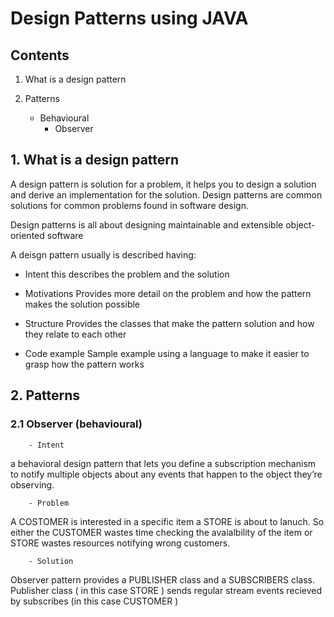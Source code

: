 # Design Patterns using JAVA
## Contents

1. What is a design pattern

2. Patterns

    - Behavioural
      - Observer

## 1. What is a design pattern


A design pattern is solution for a problem, it helps you to design a solution and derive an implementation for the
solution. Design patterns are common solutions for common problems found in software design.

Design patterns is all about designing maintainable and extensible object-oriented software

A deisgn pattern usually is described having:

 - Intent
    this describes the problem and the solution

  - Motivations
    Provides more detail on the problem and how the pattern makes the solution possible

   - Structure
    Provides the classes that make the pattern solution and how they relate to each other

   - Code example
    Sample example using a language to make it easier to grasp how the pattern works

## 2. Patterns

### 2.1 Observer (behavioural)

        - Intent
a behavioral design pattern that lets you define a subscription mechanism to notify multiple objects about any events 
that happen to the object they’re observing.

        - Problem
A COSTOMER is interested in a specific item a STORE is about to lanuch. So either the CUSTOMER wastes time checking the 
avaialbility of the item or STORE wastes resources notifying wrong customers.

        - Solution
Observer pattern provides a PUBLISHER class and  a SUBSCRIBERS class. Publisher class ( in this case STORE ) sends 
regular stream events recieved by subscribes (in this case CUSTOMER )

